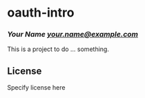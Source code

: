 # oauth-intro
### _Your Name <your.name@example.com>_

This is a project to do ... something.

## License

Specify license here

